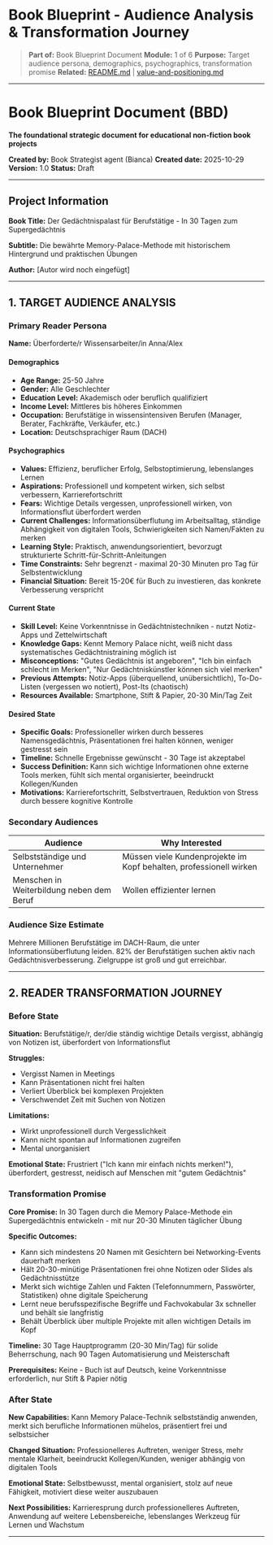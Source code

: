 # Book Blueprint - Audience Analysis & Transformation Journey

> **Part of:** Book Blueprint Document
> **Module:** 1 of 6
> **Purpose:** Target audience persona, demographics, psychographics, transformation promise
> **Related:** [README.md](./README.md) | [value-and-positioning.md](./value-and-positioning.md)

---

# Book Blueprint Document (BBD)

**The foundational strategic document for educational non-fiction book projects**

**Created by:** Book Strategist agent (Bianca)
**Created date:** 2025-10-29
**Version:** 1.0
**Status:** Draft

---

## Project Information

**Book Title:** Der Gedächtnispalast für Berufstätige - In 30 Tagen zum Supergedächtnis

**Subtitle:** Die bewährte Memory-Palace-Methode mit historischem Hintergrund und praktischen Übungen

**Author:** [Autor wird noch eingefügt]

---

## 1. TARGET AUDIENCE ANALYSIS

### Primary Reader Persona

**Name:** Überforderte/r Wissensarbeiter/in Anna/Alex

#### Demographics

- **Age Range:** 25-50 Jahre
- **Gender:** Alle Geschlechter
- **Education Level:** Akademisch oder beruflich qualifiziert
- **Income Level:** Mittleres bis höheres Einkommen
- **Occupation:** Berufstätige in wissensintensiven Berufen (Manager, Berater, Fachkräfte, Verkäufer, etc.)
- **Location:** Deutschsprachiger Raum (DACH)

#### Psychographics

- **Values:** Effizienz, beruflicher Erfolg, Selbstoptimierung, lebenslanges Lernen
- **Aspirations:** Professionell und kompetent wirken, sich selbst verbessern, Karrierefortschritt
- **Fears:** Wichtige Details vergessen, unprofessionell wirken, von Informationsflut überfordert werden
- **Current Challenges:** Informationsüberflutung im Arbeitsalltag, ständige Abhängigkeit von digitalen Tools, Schwierigkeiten sich Namen/Fakten zu merken
- **Learning Style:** Praktisch, anwendungsorientiert, bevorzugt strukturierte Schritt-für-Schritt-Anleitungen
- **Time Constraints:** Sehr begrenzt - maximal 20-30 Minuten pro Tag für Selbstentwicklung
- **Financial Situation:** Bereit 15-20€ für Buch zu investieren, das konkrete Verbesserung verspricht

#### Current State

- **Skill Level:** Keine Vorkenntnisse in Gedächtnistechniken - nutzt Notiz-Apps und Zettelwirtschaft
- **Knowledge Gaps:** Kennt Memory Palace nicht, weiß nicht dass systematisches Gedächtnistraining möglich ist
- **Misconceptions:** "Gutes Gedächtnis ist angeboren", "Ich bin einfach schlecht im Merken", "Nur Gedächtniskünstler können sich viel merken"
- **Previous Attempts:** Notiz-Apps (überquellend, unübersichtlich), To-Do-Listen (vergessen wo notiert), Post-Its (chaotisch)
- **Resources Available:** Smartphone, Stift & Papier, 20-30 Min/Tag Zeit

#### Desired State

- **Specific Goals:** Professioneller wirken durch besseres Namensgedächtnis, Präsentationen frei halten können, weniger gestresst sein
- **Timeline:** Schnelle Ergebnisse gewünscht - 30 Tage ist akzeptabel
- **Success Definition:** Kann sich wichtige Informationen ohne externe Tools merken, fühlt sich mental organisierter, beeindruckt Kollegen/Kunden
- **Motivations:** Karrierefortschritt, Selbstvertrauen, Reduktion von Stress durch bessere kognitive Kontrolle

### Secondary Audiences

| Audience | Why Interested |
|----------|----------------|
| Selbstständige und Unternehmer | Müssen viele Kundenprojekte im Kopf behalten, professionell wirken |
| Menschen in Weiterbildung neben dem Beruf | Wollen effizienter lernen |

### Audience Size Estimate

Mehrere Millionen Berufstätige im DACH-Raum, die unter Informationsüberflutung leiden. 82% der Berufstätigen suchen aktiv nach Gedächtnisverbesserung. Zielgruppe ist groß und gut erreichbar.

---

## 2. READER TRANSFORMATION JOURNEY

### Before State

**Situation:** Berufstätige/r, der/die ständig wichtige Details vergisst, abhängig von Notizen ist, überfordert von Informationsflut

**Struggles:**
- Vergisst Namen in Meetings
- Kann Präsentationen nicht frei halten
- Verliert Überblick bei komplexen Projekten
- Verschwendet Zeit mit Suchen von Notizen

**Limitations:**
- Wirkt unprofessionell durch Vergesslichkeit
- Kann nicht spontan auf Informationen zugreifen
- Mental unorganisiert

**Emotional State:** Frustriert ("Ich kann mir einfach nichts merken!"), überfordert, gestresst, neidisch auf Menschen mit "gutem Gedächtnis"

### Transformation Promise

**Core Promise:** In 30 Tagen durch die Memory Palace-Methode ein Supergedächtnis entwickeln - mit nur 20-30 Minuten täglicher Übung

**Specific Outcomes:**
- Kann sich mindestens 20 Namen mit Gesichtern bei Networking-Events dauerhaft merken
- Hält 20-30-minütige Präsentationen frei ohne Notizen oder Slides als Gedächtnisstütze
- Merkt sich wichtige Zahlen und Fakten (Telefonnummern, Passwörter, Statistiken) ohne digitale Speicherung
- Lernt neue berufsspezifische Begriffe und Fachvokabular 3x schneller und behält sie langfristig
- Behält Überblick über multiple Projekte mit allen wichtigen Details im Kopf

**Timeline:** 30 Tage Hauptprogramm (20-30 Min/Tag) für solide Beherrschung, nach 90 Tagen Automatisierung und Meisterschaft

**Prerequisites:** Keine - Buch ist auf Deutsch, keine Vorkenntnisse erforderlich, nur Stift & Papier nötig

### After State

**New Capabilities:** Kann Memory Palace-Technik selbstständig anwenden, merkt sich berufliche Informationen mühelos, präsentiert frei und selbstsicher

**Changed Situation:** Professionelleres Auftreten, weniger Stress, mehr mentale Klarheit, beeindruckt Kollegen/Kunden, weniger abhängig von digitalen Tools

**Emotional State:** Selbstbewusst, mental organisiert, stolz auf neue Fähigkeit, motiviert diese weiter auszubauen

**Next Possibilities:** Karrieresprung durch professionelleres Auftreten, Anwendung auf weitere Lebensbereiche, lebenslanges Werkzeug für Lernen und Wachstum

---
